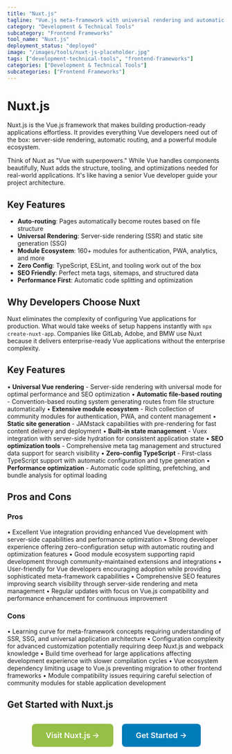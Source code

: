 ```yaml
---
title: "Nuxt.js"
tagline: "Vue.js meta-framework with universal rendering and automatic routing"
category: "Development & Technical Tools"
subcategory: "Frontend Frameworks"
tool_name: "Nuxt.js"
deployment_status: "deployed"
image: "/images/tools/nuxt-js-placeholder.jpg"
tags: ["development-technical-tools", "frontend-frameworks"]
categories: ["Development & Technical Tools"]
subcategories: ["Frontend Frameworks"]
---
```


# Nuxt.js

Nuxt.js is the Vue.js framework that makes building production-ready applications effortless. It provides everything Vue developers need out of the box: server-side rendering, automatic routing, and a powerful module ecosystem.

Think of Nuxt as "Vue with superpowers." While Vue handles components beautifully, Nuxt adds the structure, tooling, and optimizations needed for real-world applications. It's like having a senior Vue developer guide your project architecture.

## Key Features
- **Auto-routing**: Pages automatically become routes based on file structure
- **Universal Rendering**: Server-side rendering (SSR) and static site generation (SSG)
- **Module Ecosystem**: 160+ modules for authentication, PWA, analytics, and more
- **Zero Config**: TypeScript, ESLint, and tooling work out of the box
- **SEO Friendly**: Perfect meta tags, sitemaps, and structured data
- **Performance First**: Automatic code splitting and optimization

## Why Developers Choose Nuxt
Nuxt eliminates the complexity of configuring Vue applications for production. What would take weeks of setup happens instantly with `npx create-nuxt-app`. Companies like GitLab, Adobe, and BMW use Nuxt because it delivers enterprise-ready Vue applications without the enterprise complexity.

## Key Features

• **Universal Vue rendering** - Server-side rendering with universal mode for optimal performance and SEO optimization
• **Automatic file-based routing** - Convention-based routing system generating routes from file structure automatically
• **Extensive module ecosystem** - Rich collection of community modules for authentication, PWA, and content management
• **Static site generation** - JAMstack capabilities with pre-rendering for fast content delivery and deployment
• **Built-in state management** - Vuex integration with server-side hydration for consistent application state
• **SEO optimization tools** - Comprehensive meta tag management and structured data support for search visibility
• **Zero-config TypeScript** - First-class TypeScript support with automatic configuration and type generation
• **Performance optimization** - Automatic code splitting, prefetching, and bundle analysis for optimal loading

## Pros and Cons

### Pros
• Excellent Vue integration providing enhanced Vue development with server-side capabilities and performance optimization
• Strong developer experience offering zero-configuration setup with automatic routing and optimization features
• Good module ecosystem supporting rapid development through community-maintained extensions and integrations
• User-friendly for Vue developers encouraging adoption while providing sophisticated meta-framework capabilities
• Comprehensive SEO features improving search visibility through server-side rendering and meta management
• Regular updates with focus on Vue.js compatibility and performance enhancement for continuous improvement

### Cons
• Learning curve for meta-framework concepts requiring understanding of SSR, SSG, and universal application architecture
• Configuration complexity for advanced customization potentially requiring deep Nuxt.js and webpack knowledge
• Build time overhead for large applications affecting development experience with slower compilation cycles
• Vue ecosystem dependency limiting usage to Vue.js preventing migration to other frontend frameworks
• Module compatibility issues requiring careful selection of community modules for stable application development

## Get Started with Nuxt.js

<div style="text-align: center; margin: 2rem 0;">
  <a href="https://nuxt.com" target="_blank" rel="noopener noreferrer" style="display: inline-block; background: #96BF47; color: white; padding: 1rem 2rem; text-decoration: none; border-radius: 8px; font-weight: 600; font-size: 1.1rem; margin-right: 1rem;">Visit Nuxt.js →</a>
  <a href="https://nuxt.com/docs/getting-started" target="_blank" rel="noopener noreferrer" style="display: inline-block; background: #007cba; color: white; padding: 1rem 2rem; text-decoration: none; border-radius: 8px; font-weight: 600; font-size: 1.1rem;">Get Started →</a>
</div>